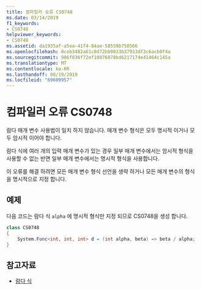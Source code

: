 ```yaml
---
title: 컴파일러 오류 CS0748
ms.date: 03/14/2019
f1_keywords:
- CS0748
helpviewer_keywords:
- CS0748
ms.assetid: da1935af-a5ea-41f4-84ae-58559b750566
ms.openlocfilehash: 0ceb3482a61c8d72bb9033b37933df3c6acb0f4a
ms.sourcegitcommit: 986f836f72ef10876878bd6217174e41464c145a
ms.translationtype: MT
ms.contentlocale: ko-KR
ms.lasthandoff: 08/19/2019
ms.locfileid: "69609957"
---
```

# <a name="compiler-error-cs0748"></a>컴파일러 오류 CS0748

람다 매개 변수 사용법이 일치 하지 않습니다. 매개 변수 형식은 모두 명시적 이거나 모두 암시적 이어야 합니다.
  
람다 식에 여러 개의 입력 매개 변수가 있는 경우 일부 매개 변수에서는 암시적 형식을 사용할 수 없는 반면 일부 매개 변수에서는 명시적 형식을 사용합니다.

이 오류를 해결 하려면 모든 매개 변수 형식 선언을 생략 하거나 모든 매개 변수의 형식을 명시적으로 지정 합니다.
  
## <a name="example"></a>예제

다음 코드는 람다 식 `alpha` 에 명시적 형식만 지정 되므로 CS0748을 생성 합니다.

```csharp
class CS0748  
{  
    System.Func<int, int, int> d = (int alpha, beta) => beta / alpha;
}  
```

## <a name="see-also"></a>참고자료

- [람다 식](../programming-guide/statements-expressions-operators/lambda-expressions.md)
